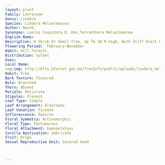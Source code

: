 ```yaml
---
layout: plant
Family: Lauraceae
Genus: Lindera
Species: Lindera Melastomacea
Author: Benth.
Synonyms: Laurus Cuspidata D. Don,Tetranthera Melastomacea
English Name: 
Description: A Shrub Or Small Tree, Up To 10 M High, With Stiff Erect Leafy Branches, Bark Yellowish-brown, Warty. Leaves Ascending, 3-10 Ã— 1-3 Cm, Coriaceous, Obovate, Oblanceolate Or Elliptic-oblong, Obtusely Short-acuminate, Entirely Glabrous, Green Beneath, Base Narrowed, Cuneate, 3-nerved, Petioles Very Short. Inflorescence Umbellate, Globose, 3-5 Flowered, Usually Crowded And Sessile In The Leaf Axils, Sometimes Very Shortly And Stoutly Pedicellate, Pedicels Villously Silky, Bracts Very Coriaceous, Hemispheric, Glabrous. Perianth Yellow, Villous Within, Segments 6, Equal Or Unequal. Stamens 9, Filaments Hairy, 3 Inner 2-glandular. Fruits C 0.8 Cm Long, Ellipsoid, Slightly Apiculate, Seated On The Entire Or More Or Less Broken Up Perianth Tube, Fruiting Pedicels 0.7-1.2 Cm Long.
Flowering Period:  February-November
Habit: Hill Forests.
Distribution: Sylhet
Uses: 
Local Name: 
img:img: http://bfis.bforest.gov.bd/TreeInfo/public/uploads/lindera_melastomacea.jpg
Habit: Tree
Bark Texture: Fissured
Bole: Branched
Thorn: Absent
Petiole: Petiolate
Stipules: Present
Leaf Type: Simple
Leaf Arrangement: Alternate
Leaf Venation: Pinnate
Inflorescence: Panicle
Floral Symmetry: Actinomorphic
Floral Type: Pentamerous
Floral Attachment: Gamopetalous
Corolla Aestivation: Imbricate
Fruit: Drupe
Sexual Reproductive Unit: Covered Seed



---
```


